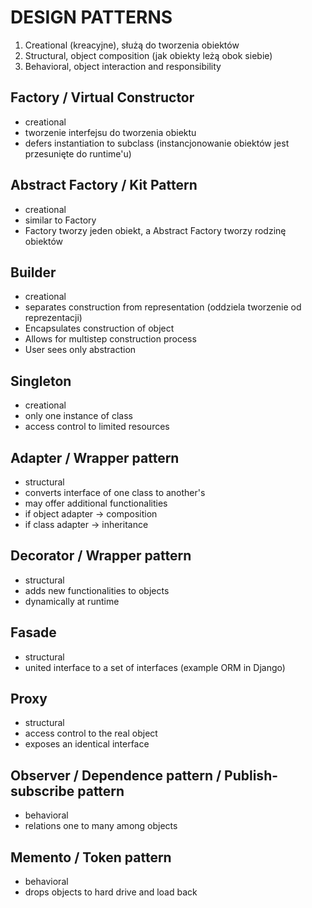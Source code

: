 # DESIGN PATTERNS

1. Creational (kreacyjne), służą do tworzenia obiektów
2. Structural, object composition (jak obiekty leżą obok siebie)
3. Behavioral, object interaction and responsibility

## Factory / Virtual Constructor

- creational
- tworzenie interfejsu do tworzenia obiektu
- defers instantiation to subclass  (instancjonowanie obiektów jest przesunięte do runtime'u)

## Abstract Factory / Kit Pattern

- creational
- similar to Factory
- Factory tworzy jeden obiekt, a Abstract Factory tworzy rodzinę obiektów

## Builder

- creational
- separates construction from representation (oddziela tworzenie od reprezentacji)
- Encapsulates construction of object
- Allows for multistep construction process
- User sees only abstraction

## Singleton

- creational
- only one instance of class
- access control to limited resources

## Adapter / Wrapper pattern

- structural
- converts interface of one class to another's
- may offer additional functionalities
- if object adapter -> composition
- if class adapter -> inheritance

## Decorator / Wrapper pattern

- structural
- adds new functionalities to objects
- dynamically at runtime

## Fasade

- structural
- united interface to a set of interfaces (example ORM in Django)

## Proxy

- structural
- access control to the real object
- exposes an identical interface

## Observer / Dependence pattern / Publish-subscribe pattern

- behavioral
- relations one to many among objects

## Memento / Token pattern

- behavioral
- drops objects to hard drive and load back
